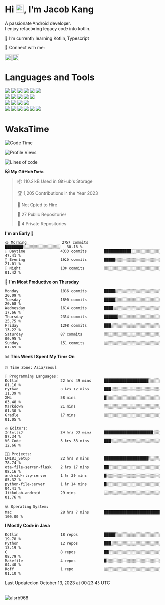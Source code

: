 # Hi <img src="https://media.giphy.com/media/hvRJCLFzcasrR4ia7z/giphy.gif" width="25px">, I'm Jacob Kang
A passionate Android developer.
</br>
I enjoy refactoring legacy code into kotlin.

🌱 I’m currently learning Kotlin, Typescript

🤝 Connect with me:

<a href="https://www.linkedin.com/in/minkyu-kang-b7477b1b2/"><img align="left" src="https://raw.githubusercontent.com/yushi1007/yushi1007/main/images/linkedin.svg" alt="Minkyu Kang | LinkedIn" width="21px"/></a>
<a href="https://www.instagram.com/_jacob_kang/"><img align="left" src="https://raw.githubusercontent.com/yushi1007/yushi1007/main/images/instagram.svg" alt="Jacob Kang | Instagram" width="21px"/></a>

</br>

# Languages and Tools

<div align="left">
<img src="https://img.shields.io/badge/java-007396?logo=java&logoColor=white"/>
<img src="https://img.shields.io/badge/kotlin-7F52FF?logo=kotlin&logoColor=white"/>
<img src="https://img.shields.io/badge/python-3776AB?logo=python&logoColor=white"/>
<img src="https://img.shields.io/badge/bash shell-4EAA25?logo=gnubash&logoColor=white"/>
<img src="https://img.shields.io/badge/c-A8B9CC?logo=c&logoColor=white"/>
<img src="https://img.shields.io/badge/c++-00599C?logo=c%2b%2b&logoColor=white"/>
</div>
<div align="left">
<img src="https://img.shields.io/badge/git-F05032?logo=git&logoColor=white"/>
<img src="https://img.shields.io/badge/github-181717?logo=github&logoColor=white"/>
<img src="https://img.shields.io/badge/mysql-4479A1?logo=mysql&logoColor=white"/>
<img src="https://img.shields.io/badge/sqlite-003B57?logo=sqlite&logoColor=white"/>
<img src="https://img.shields.io/badge/amazon AWS-232F3E?logo=amazonaws&logoColor=white"/>
</div>
<div align="left">
<img src="https://img.shields.io/badge/android-3DDC84?logo=android&logoColor=white"/>
<img src="https://img.shields.io/badge/linux-FCC624?logo=linux&logoColor=white"/>
<img src="https://img.shields.io/badge/flask-000000?logo=flask&logoColor=white"/>
<img src="https://img.shields.io/badge/arduino-00979D?logo=arduino&logoColor=white"/>
</div>
<div align="left">
<img src="https://img.shields.io/badge/slack-4A154B?logo=slack&logoColor=white"/>
<img src="https://img.shields.io/badge/notion-000000?logo=notion&logoColor=white"/>
<img src="https://img.shields.io/badge/jira-0052CC?logo=jira&logoColor=white"/>
<img src="https://img.shields.io/badge/postman-FF6C37?logo=postman&logoColor=white"/>
<img src="https://img.shields.io/badge/intellij-000000?logo=intellijidea&logoColor=white"/>
<img src="https://img.shields.io/badge/pycharm-000000?logo=pycharm&logoColor=white"/>
</div>

# WakaTime

<!--START_SECTION:waka-->
![Code Time](http://img.shields.io/badge/Code%20Time-3%2C066%20hrs%2017%20mins-blue)

![Profile Views](http://img.shields.io/badge/Profile%20Views-0-blue)

![Lines of code](https://img.shields.io/badge/From%20Hello%20World%20I%27ve%20Written-5.3%20million%20lines%20of%20code-blue)

**🐱 My GitHub Data** 

> 📦 110.2 kB Used in GitHub's Storage 
 > 
> 🏆 1,205 Contributions in the Year 2023
 > 
> 🚫 Not Opted to Hire
 > 
> 📜 27 Public Repositories 
 > 
> 🔑 4 Private Repositories 
 > 
**I'm an Early 🐤** 

```text
🌞 Morning                2757 commits        ████████░░░░░░░░░░░░░░░░░   30.16 % 
🌆 Daytime                4333 commits        ████████████░░░░░░░░░░░░░   47.41 % 
🌃 Evening                1920 commits        █████░░░░░░░░░░░░░░░░░░░░   21.01 % 
🌙 Night                  130 commits         ░░░░░░░░░░░░░░░░░░░░░░░░░   01.42 % 
```
📅 **I'm Most Productive on Thursday** 

```text
Monday                   1836 commits        █████░░░░░░░░░░░░░░░░░░░░   20.09 % 
Tuesday                  1890 commits        █████░░░░░░░░░░░░░░░░░░░░   20.68 % 
Wednesday                1614 commits        ████░░░░░░░░░░░░░░░░░░░░░   17.66 % 
Thursday                 2354 commits        ██████░░░░░░░░░░░░░░░░░░░   25.75 % 
Friday                   1208 commits        ███░░░░░░░░░░░░░░░░░░░░░░   13.22 % 
Saturday                 87 commits          ░░░░░░░░░░░░░░░░░░░░░░░░░   00.95 % 
Sunday                   151 commits         ░░░░░░░░░░░░░░░░░░░░░░░░░   01.65 % 
```


📊 **This Week I Spent My Time On** 

```text
🕑︎ Time Zone: Asia/Seoul

💬 Programming Languages: 
Kotlin                   22 hrs 49 mins      ████████████████████░░░░░   81.16 % 
Python                   3 hrs 12 mins       ███░░░░░░░░░░░░░░░░░░░░░░   11.39 % 
XML                      58 mins             █░░░░░░░░░░░░░░░░░░░░░░░░   03.48 % 
Markdown                 21 mins             ░░░░░░░░░░░░░░░░░░░░░░░░░   01.30 % 
Gradle                   17 mins             ░░░░░░░░░░░░░░░░░░░░░░░░░   01.05 % 

🔥 Editors: 
IntelliJ                 24 hrs 33 mins      ██████████████████████░░░   87.34 % 
VS Code                  3 hrs 33 mins       ███░░░░░░░░░░░░░░░░░░░░░░   12.66 % 

🐱‍💻 Projects: 
LM18I_Setup              22 hrs 8 mins       ████████████████████░░░░░   78.74 % 
ota-file-server-flask    2 hrs 17 mins       ██░░░░░░░░░░░░░░░░░░░░░░░   08.16 % 
android-rtsp-server      1 hr 29 mins        █░░░░░░░░░░░░░░░░░░░░░░░░   05.32 % 
python-file-server       1 hr 14 mins        █░░░░░░░░░░░░░░░░░░░░░░░░   04.41 % 
JikkoLab-android         29 mins             ░░░░░░░░░░░░░░░░░░░░░░░░░   01.76 % 

💻 Operating System: 
Mac                      28 hrs 7 mins       █████████████████████████   100.00 % 
```

**I Mostly Code in Java** 

```text
Kotlin                   18 repos            █████░░░░░░░░░░░░░░░░░░░░   19.78 % 
Python                   12 repos            ███░░░░░░░░░░░░░░░░░░░░░░   13.19 % 
C                        8 repos             ██░░░░░░░░░░░░░░░░░░░░░░░   08.79 % 
Makefile                 4 repos             █░░░░░░░░░░░░░░░░░░░░░░░░   04.40 % 
Roff                     1 repo              ░░░░░░░░░░░░░░░░░░░░░░░░░   01.10 % 
```




 Last Updated on October 13, 2023 at 00:23:45 UTC
<!--END_SECTION:waka-->

</br>

<div align="left">
<img align="left" src="https://github-readme-stats.vercel.app/api/top-langs?username=alsrb968&show_icons=true&locale=en&layout=compact&theme=dark" alt="alsrb968" />
</div>
